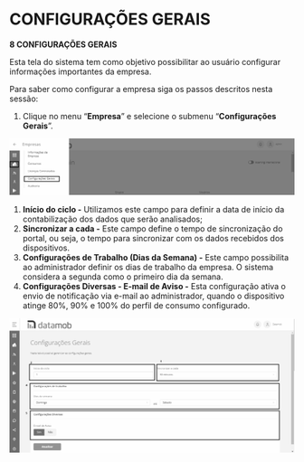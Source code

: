 # CONFIGURAÇÕES GERAIS

**8 CONFIGURAÇÕES GERAIS**

Esta tela do sistema tem como objetivo possibilitar ao usuário configurar informações importantes da empresa.

Para saber como configurar a empresa siga os passos descritos nesta sessão:

1. Clique no menu “**Empresa**” e selecione o submenu “**Configurações Gerais**”.

![](<../.gitbook/assets/0 (9).png>)

1. **Início do ciclo -** Utilizamos este campo para definir a data de início da contabilização dos dados que serão analisados;
2. **Sincronizar a cada -** Este campo define o tempo de sincronização do portal, ou seja, o tempo para sincronizar com os dados recebidos dos dispositivos.
3. **Configurações de Trabalho (Dias da Semana) -** Este campo possibilita ao administrador definir os dias de trabalho da empresa. O sistema considera a segunda como o primeiro dia da semana.
4. **Configurações Diversas - E-mail de Aviso -** Esta configuração ativa o envio de notificação via e-mail ao administrador, quando o dispositivo atinge 80%, 90% e 100% do perfil de consumo configurado.

![](<../.gitbook/assets/1 (8) (1).png>)
